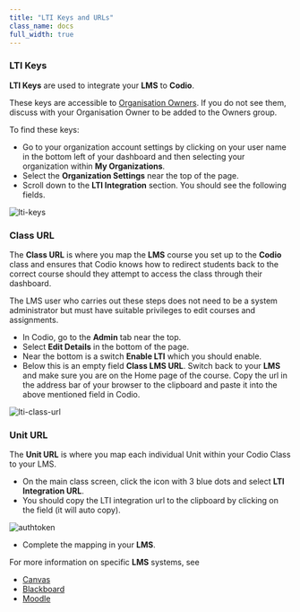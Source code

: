 ```yaml
---
title: "LTI Keys and URLs"
class_name: docs
full_width: true
---
```


### LTI Keys

**LTI Keys** are used to integrate your **LMS** to **Codio**.

These keys are accessible to [Organisation Owners](/docs/teacher/create/addowners/). If you do not see them, discuss with your Organisation Owner to be added to the Owners group.

To find these keys:

- Go to your organization account settings by clicking on your user name in the bottom left of your dashboard and then selecting your organization within **My Organizations**.
- Select the **Organization Settings** near the top of the page.
- Scroll down to the **LTI Integration** section. You should see the following fields.


<img alt="lti-keys" src="/img/docs/lti/lti-org-fields.png" class="simple"/>

### Class URL

The **Class URL** is where you map the **LMS** course you set up to the **Codio** class and ensures that Codio knows how to redirect students back to the correct course should they attempt to access the class through their dashboard.

The LMS user who carries out these steps does not need to be a system administrator but must have suitable privileges to edit courses and assignments.

- In Codio, go to the **Admin** tab near the top.
- Select **Edit Details** in the bottom of the page.
- Near the bottom is a switch **Enable LTI** which you should enable.
- Below this is an empty field **Class LMS URL**. Switch back to your **LMS** and make sure you are on the Home page of the course. Copy the url in the address bar of your browser to the clipboard and paste it into the above mentioned field in Codio.

<img alt="lti-class-url" src="/img/docs/lti/lti-class-url.png" class="simple"/>

### Unit URL
The **Unit URL** is where you map each individual Unit within your Codio Class to your LMS.

- On the main class screen, click the icon with 3 blue dots and select **LTI Integration URL**.
- You should copy the LTI integration url to the clipboard by clicking on the field (it will auto copy).


<img alt="authtoken" src="/img/docs/lti/LMS-Unit-URL.png" class="simple"/>

- Complete the mapping in your **LMS**.


For more information on specific **LMS** systems, see 

- [Canvas](/docs/teacher/create/lti/canvas)
- [Blackboard](/docs/teacher/create/lti/blackboard)
- [Moodle](/docs/teacher/create/lti/moodle)